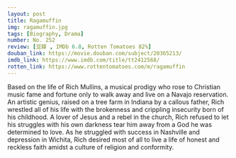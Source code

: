 ```yaml
---
layout: post 
title: Ragamuffin
img: ragamuffin.jpg
tags: [Biography, Drama]
number: No. 252
review: [豆瓣 , IMDb 6.8, Rotten Tomatoes 82%]
douban_link: https://movie.douban.com/subject/20365213/
imdb_link: https://www.imdb.com/title/tt2412568/
rotten_link: https://www.rottentomatoes.com/m/ragamuffin
---
```


Based on the life of Rich Mullins, a musical prodigy who rose to Christian music fame and fortune only to walk away and live on a Navajo reservation. An artistic genius, raised on a tree farm in Indiana by a callous father, Rich wrestled all of his life with the brokenness and crippling insecurity born of his childhood. A lover of Jesus and a rebel in the church, Rich refused to let his struggles with his own darkness tear him away from a God he was determined to love. As he struggled with success in Nashville and depression in Wichita, Rich desired most of all to live a life of honest and reckless faith amidst a culture of religion and conformity.